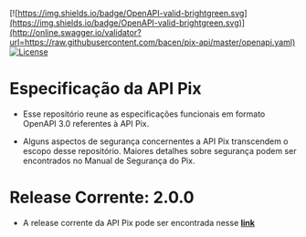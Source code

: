 [![https://img.shields.io/badge/OpenAPI-valid-brightgreen.svg](https://img.shields.io/badge/OpenAPI-valid-brightgreen.svg)](http://online.swagger.io/validator?url=https://raw.githubusercontent.com/bacen/pix-api/master/openapi.yaml) [![License](https://img.shields.io/badge/License-Apache%202.0-blue.svg)](https://www.apache.org/licenses/LICENSE-2.0)

# Especificação da API Pix

* Esse repositório reune as especificações funcionais em formato OpenAPI 3.0 referentes à API Pix.

* Alguns aspectos de segurança concernentes a API Pix transcendem o escopo desse repositório. Maiores detalhes 
sobre segurança podem ser encontrados no Manual de Segurança do Pix. 

# Release Corrente: 2.0.0

* A release corrente da API Pix pode ser encontrada nesse __[link](https://github.com/bacen/pix-api/releases/tag/2.0.0)__




